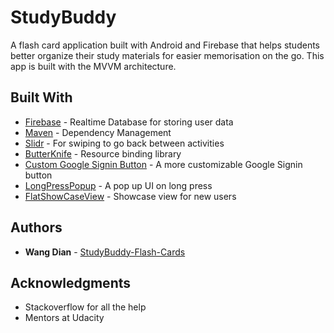 # StudyBuddy

A flash card application built with Android and Firebase that helps students better organize their study materials for easier memorisation on the go. This app is built with the MVVM architecture.

## Built With

* [Firebase](https://firebase.google.com) - Realtime Database for storing user data
* [Maven](https://maven.apache.org/) - Dependency Management
* [Slidr](https://github.com/r0adkll/Slidr) - For swiping to go back between activities
* [ButterKnife](http://jakewharton.github.io/butterknife/) - Resource binding library
* [Custom Google Signin Button](https://github.com/shobhitpuri/custom-google-signin-button) - A more customizable Google Signin button
* [LongPressPopup](https://github.com/RiccardoMoro/LongPressPopup) - A pop up UI on long press
* [FlatShowCaseView](https://github.com/mreram/ShowCaseView) - Showcase view for new users

## Authors

* **Wang Dian** -  [StudyBuddy-Flash-Cards](https://github.com/wangdiam/StudyBuddy-Flash-Cards)


## Acknowledgments

* Stackoverflow for all the help
* Mentors at Udacity
